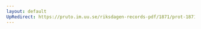 ```yaml
---
layout: default
UpRedirect: https://pruto.im.uu.se/riksdagen-records-pdf/1871/prot-1871--ak--420/prot-1871--ak--420_039.pdf
---
```

